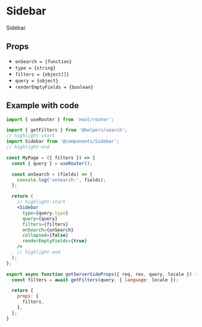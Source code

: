 # Sidebar

Sidebar.

## Props

* `onSearch = {function}`
* `type = {string}`
* `filters = {object[]}`
* `query = {object}`
* `renderEmptyFields = {boolean}`

## Example with code

```jsx
import { useRouter } from 'next/router';

import { getFilters } from '@helpers/search';
// highlight-start
import Sidebar from '@components/Sidebar';
// highlight-end

const MyPage = ({ filters }) => {
  const { query } = useRouter();

  const onSearch = (fields) => {
    console.log('onSearch:', fields);
  };

  return (
    // highlight-start
    <Sidebar
      type={query.type}
      query={query}
      filters={filters}
      onSearch={onSearch}
      collapsed={false}
      renderEmptyFields={true}
    />
    // highlight-end
  );
};

export async function getServerSideProps({ req, res, query, locale }) {
  const filters = await getFilters(query, { language: locale });

  return {
    props: {
      filters,
    },
  };
}
```
